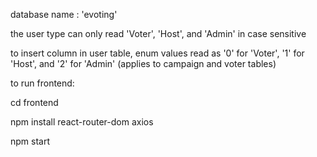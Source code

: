 database name : 'evoting'

the user type can only read 'Voter', 'Host', and 'Admin' in case sensitive 

to insert column in user table, enum values read as '0' for 'Voter', '1' for 'Host', and '2' for 'Admin' 
(applies to campaign and voter tables)

to run frontend:

cd frontend

npm install react-router-dom axios 

npm start
